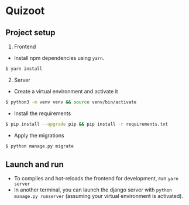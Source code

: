 # Quizoot

## Project setup

1. Frontend

- Install npm dependencies using `yarn`.

```bash
$ yarn install
```

2. Server

- Create a virtual environment and activate it

```bash
$ python3 -m venv venv && source venv/bin/activate
```

- Install the requirements

```bash
$ pip install --upgrade pip && pip install -r requirements.txt
```

- Apply the migrations

```bash
$ python manage.py migrate
```

## Launch and run

- To compiles and hot-reloads the frontend for development, run `yarn server`
- In another terminal, you can launch the django server with `python manage.py runserver` (assuming your virtual environment is activated).
